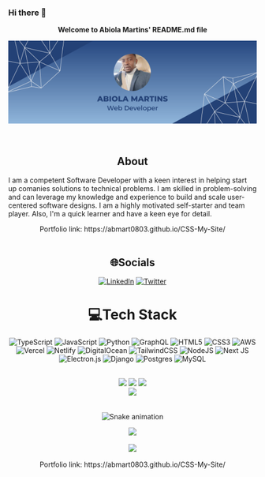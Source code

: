 ### Hi there 👋

<p align="center"><strong>Welcome to Abiola Martins' README.md file</strong>
</p>

<p align="center">
<img src="abiola martins.png" />
</p>


<br/>
<div align="center">
<h2> About </h2>
  <p align="start">
  I am a competent Software Developer with a keen interest in helping start up comanies  solutions to technical problems. I am skilled in problem-solving and can leverage my knowledge and experience to build and scale user-centered software designs.
I am a highly motivated self-starter and team player. Also, I'm a quick learner and have a keen eye for detail.
  </p>
  <p> Portfolio link: https://abmart0803.github.io/CSS-My-Site/
   <br />
  <br/> 
  
  
## 🌐Socials
[![LinkedIn](https://img.shields.io/badge/LinkedIn-%230077B5.svg?logo=linkedin&logoColor=white)](https://www.linkedin.com/in/abmartcodingworld/) [![Twitter](https://img.shields.io/badge/Twitter-%231DA1F2.svg?logo=Twitter&logoColor=white)](https://twitter.com/MartinsAbmart) 

# 💻Tech Stack
![TypeScript](https://img.shields.io/badge/typescript-%23007ACC.svg?style=plastic&logo=typescript&logoColor=white) ![JavaScript](https://img.shields.io/badge/javascript-%23323330.svg?style=plastic&logo=javascript&logoColor=%23F7DF1E) ![Python](https://img.shields.io/badge/python-3670A0?style=plastic&logo=python&logoColor=ffdd54) ![GraphQL](https://img.shields.io/badge/-GraphQL-E10098?style=plastic&logo=graphql&logoColor=white) ![HTML5](https://img.shields.io/badge/html5-%23E34F26.svg?style=plastic&logo=html5&logoColor=white) ![CSS3](https://img.shields.io/badge/css3-%231572B6.svg?style=plastic&logo=css3&logoColor=white) ![AWS](https://img.shields.io/badge/AWS-%23FF9900.svg?style=plastic&logo=amazon-aws&logoColor=white) ![Vercel](https://img.shields.io/badge/vercel-%23000000.svg?style=plastic&logo=vercel&logoColor=white) ![Netlify](https://img.shields.io/badge/netlify-%23000000.svg?style=plastic&logo=netlify&logoColor=#00C7B7) ![DigitalOcean](https://img.shields.io/badge/DigitalOcean-%230167ff.svg?style=plastic&logo=digitalOcean&logoColor=white) ![TailwindCSS](https://img.shields.io/badge/tailwindcss-%2338B2AC.svg?style=plastic&logo=tailwind-css&logoColor=white) ![NodeJS](https://img.shields.io/badge/node.js-6DA55F?style=plastic&logo=node.js&logoColor=white) ![Next JS](https://img.shields.io/badge/Next-black?style=plastic&logo=next.js&logoColor=white) ![Electron.js](https://img.shields.io/badge/Electron-191970?style=plastic&logo=Electron&logoColor=white) ![Django](https://img.shields.io/badge/django-%23092E20.svg?style=plastic&logo=django&logoColor=white) ![Postgres](https://img.shields.io/badge/postgres-%23316192.svg?style=plastic&logo=postgresql&logoColor=white) ![MySQL](https://img.shields.io/badge/mysql-%2300f.svg?style=plastic&logo=mysql&logoColor=white)
<br>
<br>
 
<td>
  <tr><img height="180em" src="https://github-readme-stats.vercel.app/api?username=Abmart0803&show_icons=true&theme=github_dark&include_all_commits=true&count_private=true"/></tr>
  <tr><img height="180em" src="https://github-readme-stats.vercel.app/api/top-langs/?username=Abmart0803&layout=compact&langs_count=7&theme=github_dark"/></tr>
   <tr><img src="https://github-readme-streak-stats.herokuapp.com/?user=Abmart0803&show_icons=true&locale=en&layout=compact&theme=tokyonight"/></tr>
<td>
<br/>
<a href="https://www.linkedin.com/in/abmartcodingworld/" target="_blank"><img src="https://img.shields.io/badge/-LinkedIn-00008b?style=for-the-badge&logo=linkedin&logoColor=white" target="_blank"></a> 
<br>
<br>

![Snake animation](https://github.com/Abmart0803/Abmart0803/blob/output/github-contribution-grid-snake.svg)                                    

[![](https://visitcount.itsvg.in/api?id=Abmart0803&label=Profile%20Views&color=1&icon=3&pretty=true)](https://visitcount.itsvg.in)


<a target="_blank" rel="noopener noreferrer" href="Abmart0803/Abmart0803/blob/master/header.svg"><img src="/Abmart0803/Abmart0803/raw/master/header.svg" style="max-width: 100%;"></a>
 </p>
  <p> Portfolio link: https://abmart0803.github.io/CSS-My-Site/
   <br />
  <br/>
  <br>
  

<!--
**Abmart0803/Abmart0803** is a ✨ _special_ ✨ repository because its `README.md` (this file) appears on your GitHub profile.

Here are some ideas to get you started:

- 🔭 I’m currently working on ...
- 🌱 I’m currently learning ...
- 👯 I’m looking to collaborate on ...


- 🤔 I’m looking for help with ...
- 💬 Ask me about ...
- 📫 How to reach me: ...
- 😄 Pronouns: ...
- ⚡ Fun fact: ...
-->




